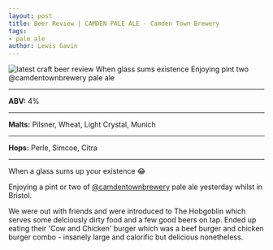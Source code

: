```yaml
---
layout: post
title: Beer Review | CAMDEN PALE ALE - Camden Town Brewery
tags:
- pale ale
author: Lewis Gavin
---
```


![latest craft beer review When glass sums existence Enjoying pint two @camdentownbrewery pale ale](https://www.lewisgavin.co.uk/beermeupplease/images/2018-11-11-when-glass-sums-existence-enjoying-pint-two-@camdentownbrewery-pale-ale.png)

***
**ABV:** 4%

***
**Malts:** Pilsner, Wheat, Light Crystal, Munich

***
**Hops:** Perle, Simcoe, Citra

***

When a glass sums up your existence 😂

Enjoying a pint or two of [@camdentownbrewery](https://instagram.com/camdentownbrewery) pale ale yesterday whilst in Bristol.

We were out with friends and were introduced to The Hobgoblin which serves some delciously dirty food and a few good beers on tap. Ended up eating their 'Cow and Chicken' burger which was a beef burger and chicken burger combo - insanely large and calorific but delicious nonetheless.


